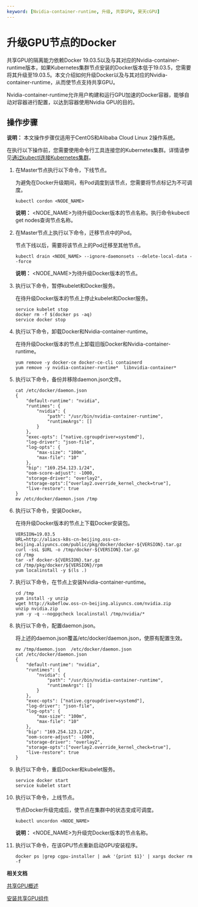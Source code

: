 ```yaml
---
keyword: [Nvidia-container-runtime, 升级, 共享GPU, 昊天cGPU]
---
```


# 升级GPU节点的Docker

共享GPU的隔离能力依赖Docker 19.03.5以及与其对应的Nvidia-container-runtime版本，如果Kubernetes集群节点安装的Docker版本低于19.03.5，您需要将其升级至19.03.5。本文介绍如何升级Docker以及与其对应的Nvidia-container-runtime，从而使节点支持共享GPU。

Nvidia-container-runtime允许用户构建和运行GPU加速的Docker容器，能够自动对容器进行配置，以达到容器使用Nvidia GPU的目的。

## 操作步骤

**说明：** 本文操作步骤仅适用于CentOS和Alibaba Cloud Linux 2操作系统。

在执行以下操作前，您需要使用命令行工具连接您的Kubernetes集群。详情请参见[通过kubectl连接Kubernetes集群](/intl.zh-CN/Kubernetes集群用户指南/集群管理/管理与访问集群/通过kubectl连接Kubernetes集群.md)。

1.  在Master节点执行以下命令，下线节点。

    为避免在Docker升级期间，有Pod调度到该节点，您需要将节点标记为不可调度。

    ```
    kubectl cordon <NODE_NAME>
    ```

    **说明：** <NODE\_NAME\>为待升级Docker版本的节点名称。执行命令kubectl get nodes查询节点名称。

2.  在Master节点上执行以下命令，迁移节点中的Pod。

    节点下线以后，需要将该节点上的Pod迁移至其他节点。

    ```
    kubectl drain <NODE_NAME> --ignore-daemonsets --delete-local-data --force
    ```

    **说明：** <NODE\_NAME\>为待升级Docker版本的节点。

3.  执行以下命令，暂停kubelet和Docker服务。

    在待升级Docker版本的节点上停止kubelet和Docker服务。

    ```
    service kubelet stop
    docker rm -f $(docker ps -aq)
    service docker stop
    ```

4.  执行以下命令，卸载Docker和Nvidia-container-runtime。

    在待升级Docker版本的节点上卸载旧版Docker和Nvidia-container-runtime。

    ```
    yum remove -y docker-ce docker-ce-cli containerd
    yum remove -y nvidia-container-runtime*  libnvidia-container*
    ```

5.  执行以下命令，备份并移除daemon.json文件。

    ```
    cat /etc/docker/daemon.json
    {
        "default-runtime": "nvidia",
        "runtimes": {
            "nvidia": {
                "path": "/usr/bin/nvidia-container-runtime",
                "runtimeArgs": []
            }
        },
        "exec-opts": ["native.cgroupdriver=systemd"],
        "log-driver": "json-file",
        "log-opts": {
            "max-size": "100m",
            "max-file": "10"
        },
        "bip": "169.254.123.1/24",
        "oom-score-adjust": -1000,
        "storage-driver": "overlay2",
        "storage-opts":["overlay2.override_kernel_check=true"],
        "live-restore": true
    }
    mv /etc/docker/daemon.json /tmp
    ```

6.  执行以下命令，安装Docker。

    在待升级Docker版本的节点上下载Docker安装包。

    ```
    VERSION=19.03.5 
    URL=http://aliacs-k8s-cn-beijing.oss-cn-beijing.aliyuncs.com/public/pkg/docker/docker-${VERSION}.tar.gz 
    curl -ssL $URL -o /tmp/docker-${VERSION}.tar.gz  
    cd /tmp
    tar -xf docker-${VERSION}.tar.gz
    cd /tmp/pkg/docker/${VERSION}/rpm
    yum localinstall -y $(ls .)
    ```

7.  执行以下命令，在节点上安装Nvidia-container-runtime。

    ```
    cd /tmp
    yum install -y unzip
    wget http://kubeflow.oss-cn-beijing.aliyuncs.com/nvidia.zip
    unzip nvidia.zip
    yum -y -q --nogpgcheck localinstall /tmp/nvidia/*
    ```

8.  执行以下命令，配置daemon.json。

    将上述的daemon.json覆盖/etc/docker/daemon.json，使原有配置生效。

    ```
    mv /tmp/daemon.json  /etc/docker/daemon.json 
    cat /etc/docker/daemon.json
    {
        "default-runtime": "nvidia",
        "runtimes": {
            "nvidia": {
                "path": "/usr/bin/nvidia-container-runtime",
                "runtimeArgs": []
            }
        },
        "exec-opts": ["native.cgroupdriver=systemd"],
        "log-driver": "json-file",
        "log-opts": {
            "max-size": "100m",
            "max-file": "10"
        },
        "bip": "169.254.123.1/24",
        "oom-score-adjust": -1000,
        "storage-driver": "overlay2",
        "storage-opts":["overlay2.override_kernel_check=true"],
        "live-restore": true
    }
    ```

9.  执行以下命令，重启Docker和kubelet服务。

    ```
    service docker start
    service kubelet start
    ```

10. 执行以下命令，上线节点。

    节点Docker升级完成后，使节点在集群中的状态变成可调度。

    ```
    kubectl uncordon <NODE_NAME>
    ```

    **说明：** <NODE\_NAME\>为升级完Docker版本的节点名称。

11. 执行以下命令，在该GPU节点重新启动GPU安装程序。

    ```
    docker ps |grep cgpu-installer | awk '{print $1}' | xargs docker rm -f
    ```


**相关文档**  


[共享GPU概述](/intl.zh-CN/Kubernetes集群用户指南/GPU/NPU管理/共享GPU调度/共享GPU概述.md)

[安装共享GPU组件](/intl.zh-CN/Kubernetes集群用户指南/GPU/NPU管理/共享GPU调度/安装共享GPU组件.md)


